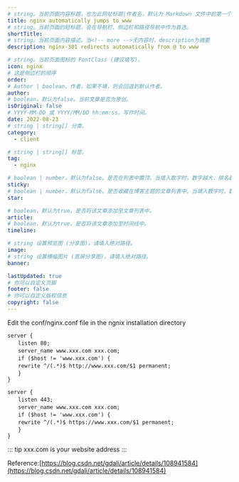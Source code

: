 ```yaml
---
# string。当前页面内容标题，也为此网址标题|作者名，默认为 Markdown 文件中的第一个 h1 标签内容。
title: nginx automatically jumps to www
# string。当前页面的短标题，会在导航栏、侧边栏和路径导航中作为首选。
shortTitle: 
# string。当前页面内容描述。当<!-- more -->无内容时，description为摘要
description: nginx-301 redirects automatically from @ to www

# string。当前页面图标的 FontClass (建议填写)。
icon: nginx
# 这是侧边栏的顺序
order: 
# Author | boolean，作者，如果不填，则会回退到默认作者。
author: 
# boolean，默认为false。当前文章是否为原创。
isOriginal: false
# YYYY-MM-DD 或 YYYY/MM/DD hh:mm:ss。写作时间。
date: 2022-08-23
# string | string[] 分类。
category: 
  - client

# string | string[] 标签。
tag: 
  - nginx

# boolean | number，默认为false。是否在列表中置顶。当填入数字时，数字越大，排名越靠前。
sticky: 
# boolean | number，默认为false。是否收藏在博客主题的文章列表中。当填入数字时，数字越大，排名越靠前。
star: 

# boolean，默认为true。是否将该文章添加至文章列表中。
article: 
# boolean，默认为true。是否将该文章添加至时间线中。
timeline: 

# string 设置预览图 (分享图)，请填入绝对路径。
image: 
# string 设置横幅图片 (宽屏分享图)，请填入绝对路径。
banner: 

lastUpdated: true
# 你可以自定义页脚
footer: false
# 你可以自定义版权信息
copyright: false
---
```




Edit the conf/nginx.conf file in the ngnix installation directory

```
server {
　　listen 80;
　　server_name www.xxx.com xxx.com;
　　if ($host != 'www.xxx.com') {
　　rewrite ^/(.*)$ http://www.xxx.com/$1 permanent;
　　}
}
```

```
server {
　　listen 443;
　　server_name www.xxx.com xxx.com;
　　if ($host != 'www.xxx.com') {
　　rewrite ^/(.*)$ https://www.xxx.com/$1 permanent;
　　}
}
```

::: tip
xxx.com is your website address
:::

Reference:[https://blog.csdn.net/gdali/article/details/108941584](https://blog.csdn.net/gdali/article/details/108941584)